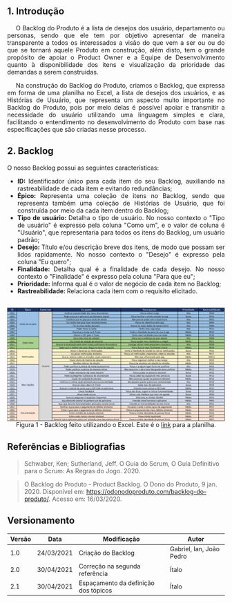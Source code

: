 ## 1. Introdução

<p style="text-indent: 20px; text-align: justify">
O Backlog do Produto é a lista de desejos dos usuário, departamento ou personas, sendo que ele tem por objetivo apresentar de maneira transparente a todos os interessados a visão do que vem a ser ou ou do que se tornará aquele Produto em construção, além disto, tem o grande propósito de apoiar o Product Owner e a Equipe de Desenvolvimento quanto à disponibilidade dos itens e visualização da prioridade das demandas a serem construídas.
</p>
<p style="text-indent: 20px; text-align: justify">
Na construção do Backlog do Produto, criamos o Backlog, que expressa em forma de uma planilha no Excel, a lista de desejos dos usuários, e as Histórias de Usuário, que representa um aspecto muito importante no Backlog do Produto, pois por meio delas é possível apoiar e transmitir a necessidade do usuário utilizando uma linguagem simples e clara, facilitando o entendimento no desenvolvimento do Produto com base nas especificações que são criadas nesse processo.
</p>

## 2. Backlog

O nosso Backlog possui as seguintes características:

- <div style="text-align: justify"><b>ID: </b>Identificador único para cada item do seu Backlog, auxiliando na rastreabilidade de cada item e evitando redundâncias;</div>
- <div style="text-align: justify"><b>Épico: </b>Representa uma coleção de itens no Backlog, sendo que representa também uma coleção de Histórias de Usuário, que foi construída por meio da cada item dentro do Backlog;</div>
- <div style="text-align: justify"><b>Tipo de usuário: </b>Detalha o tipo de usuário. No nosso contexto o "Tipo de usuário" é expresso pela coluna "Como um", e o valor de coluna é "Usuário", que representaria para todos os itens do Backlog, um usuário padrão;</div>
- <div style="text-align: justify"><b>Desejo: </b>Título e/ou descrição breve dos itens, de modo que possam ser lidos rapidamente. No nosso contexto o "Desejo" é expresso pela coluna "Eu quero";</div>
- <div style="text-align: justify"><b>Finalidade: </b>Detalha qual é a finalidade de cada desejo. No nosso contexto o "Finalidade" é expresso pela coluna "Para que eu";</div>
- <div style="text-align: justify"><b>Prioridade: </b>Informa qual é o valor de negócio de cada item no Backlog;</div>
- <div style="text-align: justify"><b>Rastreabilidade: </b>Relaciona cada item com o requisito elicitado.</div>

<center>

<div style="display: flex; flex-flow: row wrap; justify-content: center; margin: 30px auto"> 
  <img width="800px" src="../../../assets/backlog/backlog.png">
  <figcaption>Figura 1 - Backlog feito utilizando o Excel. Este é o <a href="https://1drv.ms/x/s!AtGes_O6JATWywXHpfMyw_s7eyet?e=yyYrAc" target="_blank">link</a> para a planilha.</figcaption>
</div>

</center>

## Referências e Bibliografias
> Schwaber, Ken; Sutherland, Jeff. O Guia do Scrum, O Guia Definitivo para o Scrum: As Regras do Jogo. 2020.

> O Backlog do Produto - Product Backlog. O Dono do Produto, 9 jan. 2020. Disponível em: <https://odonodoproduto.com/backlog-do-produto/>. Acesso em: 16/03/2020.

## Versionamento
| Versão | Data | Modificação | Autor |
|--|--|--|--|
| 1.0 | 24/03/2021 | Criação do Backlog | Gabriel, Ian, João Pedro |
| 2.0 | 30/04/2021 | Correção na segunda referência | Ítalo |
| 2.1 | 30/04/2021 | Espaçamento da definição dos tópicos | Ítalo |